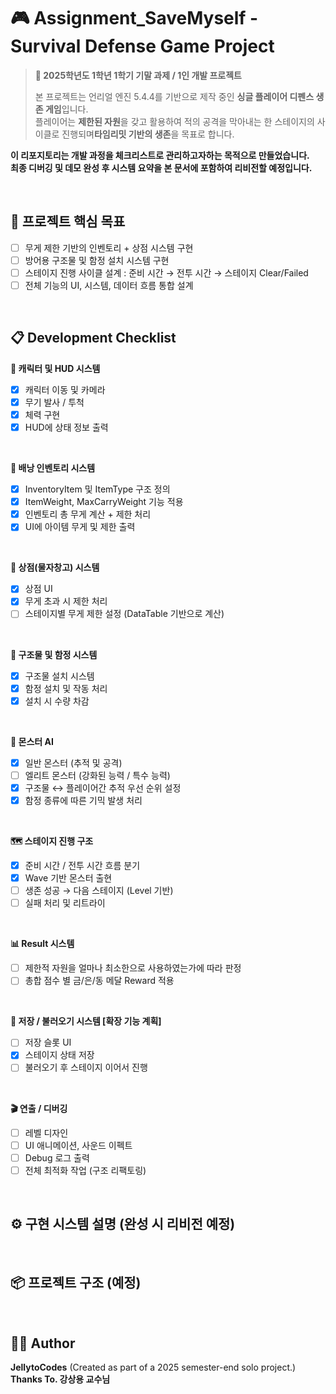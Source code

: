 # 🎮 Assignment_SaveMyself - Survival Defense Game Project

> **📝 2025학년도 1학년 1학기 기말 과제 / 1인 개발 프로젝트**
>
> 본 프로젝트는 언리얼 엔진 5.4.4를 기반으로 제작 중인 **싱글 플레이어 디펜스 생존 게임**입니다.  
> 플레이어는 **제한된 자원**을 갖고 활용하여 적의 공격을 막아내는 한 스테이지의 사이클로 진행되며**타임리밋 기반의 생존**을 목표로 합니다.

**이 리포지토리는 개발 과정을 체크리스트로 관리하고자하는 목적으로 만들었습니다.**  
**최종 디버깅 및 데모 완성 후 시스템 요약을 본 문서에 포함하여 리비전할 예정입니다.**  

<br>

## 🎯 프로젝트 핵심 목표
 - [ ] 무게 제한 기반의 인벤토리 + 상점 시스템 구현
 - [ ] 방어용 구조물 및 함정 설치 시스템 구현
 - [ ] 스테이지 진행 사이클 설계 : 준비 시간 → 전투 시간 → 스테이지 Clear/Failed
 - [ ] 전체 기능의 UI, 시스템, 데이터 흐름 통합 설계

<br>

## 📋 Development Checklist
**🧍 캐릭터 및 HUD 시스템** 
 - [X] 캐릭터 이동 및 카메라
 - [X] 무기 발사 / 투척
 - [X] 체력 구현
 - [X] HUD에 상태 정보 출력     
<br> 

**🎒 배낭 인벤토리 시스템**  
 - [X] InventoryItem 및 ItemType 구조 정의  
 - [X] ItemWeight, MaxCarryWeight 기능 적용  
 - [X] 인벤토리 총 무게 계산 + 제한 처리  
 - [X] UI에 아이템 무게 및 제한 출력

<br> 

**🏪 상점(물자창고) 시스템**  
 - [X] 상점 UI
 - [X] 무게 초과 시 제한 처리
 - [ ] 스테이지별 무게 제한 설정 (DataTable 기반으로 계산)    
<br> 

**🧱 구조물 및 함정 시스템** 
 - [X] 구조물 설치 시스템
 - [X] 함정 설치 및 작동 처리
 - [X] 설치 시 수량 차감
<br> 

**👾 몬스터 AI** 
 - [X] 일반 몬스터 (추적 및 공격)
 - [ ] 엘리트 몬스터 (강화된 능력 / 특수 능력)
 - [X] 구조물 ↔ 플레이어간 추적 우선 순위 설정
 - [X] 함정 종류에 따른 기믹 발생 처리      
<br> 

**🗺️ 스테이지 진행 구조** 
 - [X] 준비 시간 / 전투 시간 흐름 분기
 - [X] Wave 기반 몬스터 출현
 - [ ] 생존 성공 → 다음 스테이지 (Level 기반)
 - [ ] 실패 처리 및 리트라이      
<br> 

**📊 Result 시스템** 
 - [ ] 제한적 자원을 얼마나 최소한으로 사용하였는가에 따라 판정
 - [ ] 총합 점수 별 금/은/동 메달 Reward 적용      
<br> 

**💾 저장 / 불러오기 시스템 [확장 기능 계획]**
 - [ ] 저장 슬롯 UI
 - [X] 스테이지 상태 저장
 - [ ] 불러오기 후 스테이지 이어서 진행      
<br> 

**🎬 연출 / 디버깅**
 - [ ] 레벨 디자인
 - [ ] UI 애니메이션, 사운드 이펙트
 - [ ] Debug 로그 출력
 - [ ] 전체 최적화 작업 (구조 리팩토링)
<br>

## ⚙️ 구현 시스템 설명 (완성 시 리비전 예정)

<br>

## 📦 프로젝트 구조 (예정)

<br>

## 🧑‍💻 Author
  **JellytoCodes** (Created as part of a 2025 semester-end solo project.)  
  **Thanks To. 강상용 교수님**  
